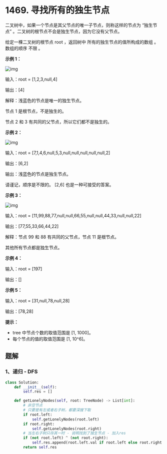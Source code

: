 # 1469. 寻找所有的独生节点

二叉树中，如果一个节点是其父节点的唯一子节点，则称这样的节点为 “独生节点” 。二叉树的根节点不会是独生节点，因为它没有父节点。

给定一棵二叉树的根节点 root ，返回树中 所有的独生节点的值所构成的数组 。数组的顺序 不限 。

 

**示例 1：**

![img](https://assets.leetcode.com/uploads/2020/06/03/e1.png)

输入：root = [1,2,3,null,4]

输出：[4]

解释：浅蓝色的节点是唯一的独生节点。

节点 1 是根节点，不是独生的。

节点 2 和 3 有共同的父节点，所以它们都不是独生的。

**示例 2：**

![img](https://assets.leetcode.com/uploads/2020/06/03/e2.png)

输入：root = [7,1,4,6,null,5,3,null,null,null,null,null,2]

输出：[6,2]

输出：浅蓝色的节点是独生节点。

请谨记，顺序是不限的。 [2,6] 也是一种可接受的答案。

**示例 3：**

![img](https://assets.leetcode.com/uploads/2020/06/03/tree.png)

输入：root = [11,99,88,77,null,null,66,55,null,null,44,33,null,null,22]

输出：[77,55,33,66,44,22]

解释：节点 99 和 88 有共同的父节点，节点 11 是根节点。

其他所有节点都是独生节点。

**示例 4：**

输入：root = [197]

输出：[]

**示例 5：**

输入：root = [31,null,78,null,28]

输出：[78,28]

**提示：**

-  tree 中节点个数的取值范围是 [1, 1000]。
- 每个节点的值的取值范围是 [1, 10^6]。

## 题解

### 1、递归 - DFS

```python
class Solution:
    def __init__(self):
        self.res = []

    def getLonelyNodes(self, root: TreeNode) -> List[int]:
        # 非空节点
        # 只要是有左或者右子树，都要深搜下取
        if root.left:
            self.getLonelyNodes(root.left)
        if root.right:
            self.getLonelyNodes(root.right)
        # 当左右子树只存其一时 - 说明找到了独生节点 - 加入res
        if (not root.left) ^ (not root.right):
            self.res.append(root.left.val if root.left else root.right.val)
        return self.res
```

